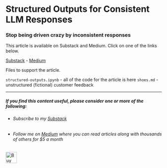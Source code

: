 # Structured Outputs for Consistent LLM Responses

### Stop being driven crazy by inconsistent responses

This article is available on Substack and Medium. Click on one of the links below.

[Substack](https://technofile.substack.com/p/structured-outputs-for-consistent) - [Medium](https://medium.com/ai-advances/structured-outputs-for-consistent-llm-responses-c340a6addccc)


Files to support the article.

``structured-outputs.ipynb`` - all  of the code for the article is here
``shoes.md`` - unstructured (fictional) customer feedback 

---

##### If you find this content useful, please consider one or more of the following:

- ###### Subscribe to my [Substack](https://technofile.substack.com/)
  
- ###### Follow me on [Medium](https://medium.com/@alan-jones) where you can read articles along with thousands of others for $5 a month
  
<a href='https://ko-fi.com/M4M64THKG' target='_blank'><img height='36' style='border:0px;height:36px;' src='https://storage.ko-fi.com/cdn/kofi2.png?v=3' border='0' alt='Buy Me a Coffee at ko-fi.com' /></a>